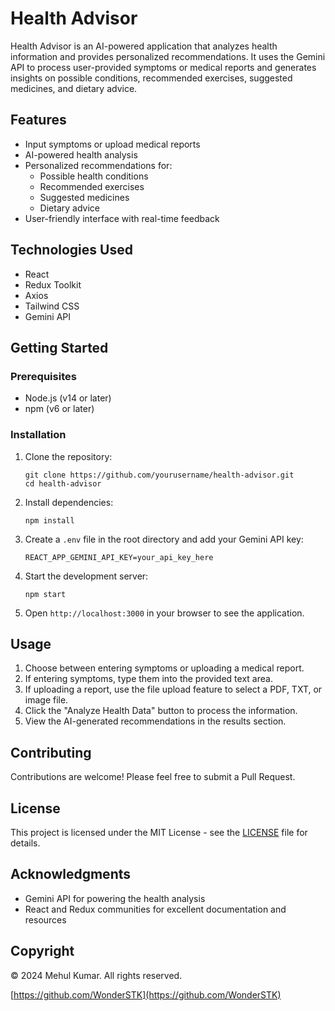 # Health Advisor

Health Advisor is an AI-powered application that analyzes health information and provides personalized recommendations. It uses the Gemini API to process user-provided symptoms or medical reports and generates insights on possible conditions, recommended exercises, suggested medicines, and dietary advice.

## Features

- Input symptoms or upload medical reports
- AI-powered health analysis
- Personalized recommendations for:
  - Possible health conditions
  - Recommended exercises
  - Suggested medicines
  - Dietary advice
- User-friendly interface with real-time feedback

## Technologies Used

- React
- Redux Toolkit
- Axios
- Tailwind CSS
- Gemini API

## Getting Started

### Prerequisites

- Node.js (v14 or later)
- npm (v6 or later)

### Installation

1. Clone the repository:
   ```
   git clone https://github.com/yourusername/health-advisor.git
   cd health-advisor
   ```

2. Install dependencies:
   ```
   npm install
   ```

3. Create a `.env` file in the root directory and add your Gemini API key:
   ```
   REACT_APP_GEMINI_API_KEY=your_api_key_here
   ```

4. Start the development server:
   ```
   npm start
   ```

5. Open `http://localhost:3000` in your browser to see the application.

## Usage

1. Choose between entering symptoms or uploading a medical report.
2. If entering symptoms, type them into the provided text area.
3. If uploading a report, use the file upload feature to select a PDF, TXT, or image file.
4. Click the "Analyze Health Data" button to process the information.
5. View the AI-generated recommendations in the results section.

## Contributing

Contributions are welcome! Please feel free to submit a Pull Request.

## License

This project is licensed under the MIT License - see the [LICENSE](LICENSE) file for details.

## Acknowledgments

- Gemini API for powering the health analysis
- React and Redux communities for excellent documentation and resources

## Copyright

© 2024 Mehul Kumar. All rights reserved.

[https://github.com/WonderSTK](https://github.com/WonderSTK)